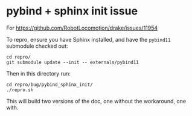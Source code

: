 # pybind + sphinx init issue

For https://github.com/RobotLocomotion/drake/issues/11954

To repro, ensure you have Sphinx installed, and have the `pybind11` submodule checked out:

    cd repro/
    git submodule update --init -- externals/pybind11

Then in this directory run:

    cd repro/bug/pybind_sphinx_init/
    ./repro.sh

This will build two versions of the doc, one without the workaround, one with.
